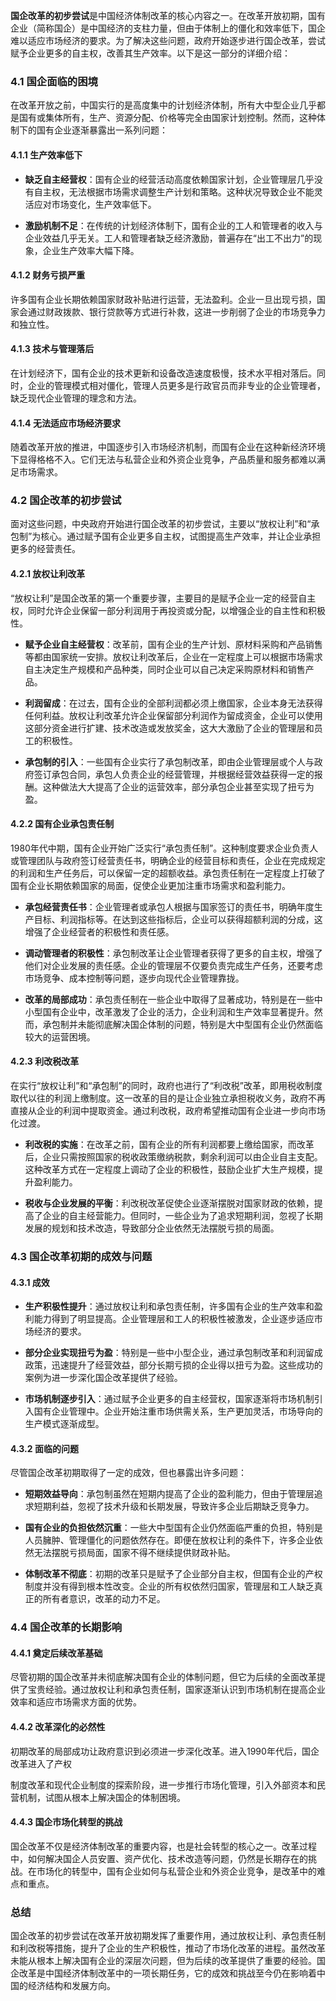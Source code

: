 **国企改革的初步尝试**是中国经济体制改革的核心内容之一。在改革开放初期，国有企业（简称国企）是中国经济的支柱力量，但由于体制上的僵化和效率低下，国企难以适应市场经济的要求。为了解决这些问题，政府开始逐步进行国企改革，尝试赋予企业更多的自主权，改善其生产效率。以下是这一部分的详细介绍：

### 4.1 国企面临的困境

在改革开放之前，中国实行的是高度集中的计划经济体制，所有大中型企业几乎都是国有或集体所有，生产、资源分配、价格等完全由国家计划控制。然而，这种体制下的国有企业逐渐暴露出一系列问题：

#### 4.1.1 生产效率低下
- **缺乏自主经营权**：国有企业的经营活动高度依赖国家计划，企业管理层几乎没有自主权，无法根据市场需求调整生产计划和策略。这种状况导致企业不能灵活应对市场变化，生产效率低下。
  
- **激励机制不足**：在传统的计划经济体制下，国有企业的工人和管理者的收入与企业效益几乎无关。工人和管理者缺乏经济激励，普遍存在“出工不出力”的现象，企业生产效率大幅下降。

#### 4.1.2 财务亏损严重
许多国有企业长期依赖国家财政补贴进行运营，无法盈利。企业一旦出现亏损，国家会通过财政拨款、银行贷款等方式进行补救，这进一步削弱了企业的市场竞争力和独立性。

#### 4.1.3 技术与管理落后
在计划经济下，国有企业的技术更新和设备改造速度极慢，技术水平相对落后。同时，企业的管理模式相对僵化，管理人员更多是行政官员而非专业的企业管理者，缺乏现代企业管理的理念和方法。

#### 4.1.4 无法适应市场经济要求
随着改革开放的推进，中国逐步引入市场经济机制，而国有企业在这种新经济环境下显得格格不入。它们无法与私营企业和外资企业竞争，产品质量和服务都难以满足市场需求。

### 4.2 国企改革的初步尝试

面对这些问题，中央政府开始进行国企改革的初步尝试，主要以“放权让利”和“承包制”为核心。通过赋予国有企业更多自主权，试图提高生产效率，并让企业承担更多的经营责任。

#### 4.2.1 放权让利改革
“放权让利”是国企改革的第一个重要步骤，主要目的是赋予企业一定的经营自主权，同时允许企业保留一部分利润用于再投资或分配，以增强企业的自主性和积极性。

- **赋予企业自主经营权**：改革前，国有企业的生产计划、原材料采购和产品销售等都由国家统一安排。放权让利改革后，企业在一定程度上可以根据市场需求自主决定生产规模和产品种类，同时企业可以自己决定采购原材料和销售产品。
  
- **利润留成**：在过去，国有企业的全部利润都必须上缴国家，企业本身无法获得任何利益。放权让利改革允许企业保留部分利润作为留成资金，企业可以使用这部分资金进行扩建、技术改造或发放奖金，这大大激励了企业的管理层和员工的积极性。

- **承包制的引入**：一些国有企业实行了承包制改革，即由企业管理层或个人与政府签订承包合同，承包人负责企业的经营管理，并根据经营效益获得一定的报酬。这种做法大大提高了企业的运营效率，部分承包企业甚至实现了扭亏为盈。

#### 4.2.2 国有企业承包责任制
1980年代中期，国有企业开始广泛实行“承包责任制”。这种制度要求企业负责人或管理团队与政府签订经营责任书，明确企业的经营目标和责任，企业在完成规定的利润和生产任务后，可以保留一定的超额收益。承包责任制在一定程度上打破了国有企业长期依赖国家的局面，促使企业更加注重市场需求和盈利能力。

- **承包经营责任书**：企业管理者或承包人根据与国家签订的责任书，明确年度生产目标、利润指标等。在达到这些指标后，企业可以获得超额利润的分成，这增强了企业经营者的积极性和责任感。

- **调动管理者的积极性**：承包制改革让企业管理者获得了更多的自主权，增强了他们对企业发展的责任感。企业的管理层不仅要负责完成生产任务，还要考虑市场竞争、成本控制等问题，逐步向现代企业管理靠拢。

- **改革的局部成功**：承包责任制在一些企业中取得了显著成功，特别是在一些中小型国有企业中，改革激发了企业的活力，企业利润和生产效率显著提升。然而，承包制并未能彻底解决国企体制的问题，特别是大中型国有企业仍然面临较大的运营困境。

#### 4.2.3 利改税改革
在实行“放权让利”和“承包制”的同时，政府也进行了“利改税”改革，即用税收制度取代以往的利润上缴制度。这一改革的目的是让企业独立承担税收义务，政府不再直接从企业的利润中提取资金。通过利改税，政府希望推动国有企业进一步向市场化过渡。

- **利改税的实施**：在改革之前，国有企业的所有利润都要上缴给国家，而改革后，企业只需按照国家的税收政策缴纳税款，剩余利润可以由企业自主支配。这种改革方式在一定程度上调动了企业的积极性，鼓励企业扩大生产规模，提升盈利能力。

- **税收与企业发展的平衡**：利改税改革促使企业逐渐摆脱对国家财政的依赖，提高了企业的自主经营能力。但同时，一些企业为了追求短期利润，忽视了长期发展的规划和技术改造，导致部分企业依然无法摆脱亏损的局面。

### 4.3 国企改革初期的成效与问题

#### 4.3.1 成效
- **生产积极性提升**：通过放权让利和承包责任制，许多国有企业的生产效率和盈利能力得到了明显提高。企业管理层和工人的积极性被激发，企业逐步适应市场经济的要求。

- **部分企业实现扭亏为盈**：特别是一些中小型企业，通过承包制改革和利润留成政策，迅速提升了经营效益，部分长期亏损的企业得以扭亏为盈。这些成功的案例为进一步深化国企改革提供了经验。

- **市场机制逐步引入**：通过赋予企业更多的自主经营权，国家逐渐将市场机制引入国有企业管理中。企业开始注重市场供需关系，生产更加灵活，市场导向的生产模式逐渐成型。

#### 4.3.2 面临的问题
尽管国企改革初期取得了一定的成效，但也暴露出许多问题：
- **短期效益导向**：承包制虽然在短期内提高了企业的盈利能力，但由于管理层追求短期利益，忽视了技术升级和长期发展，导致许多企业后期缺乏竞争力。
  
- **国有企业的负担依然沉重**：一些大中型国有企业仍然面临严重的负担，特别是人员臃肿、管理僵化的问题依然存在。即便在放权让利的条件下，许多企业依然无法摆脱亏损局面，国家不得不继续提供财政补贴。
  
- **体制改革不彻底**：初期的改革只是赋予了企业部分自主权，但国有企业的产权制度并没有得到根本性改变。企业的所有权依然归国家，管理层和工人缺乏真正的所有者意识，改革的动力不足。

### 4.4 国企改革的长期影响

#### 4.4.1 奠定后续改革基础
尽管初期的国企改革并未彻底解决国有企业的体制问题，但它为后续的全面改革提供了宝贵经验。通过放权让利和承包责任制，国家逐渐认识到市场机制在提高企业效率和适应市场需求方面的优势。

#### 4.4.2 改革深化的必然性
初期改革的局部成功让政府意识到必须进一步深化改革。进入1990年代后，国企改革进入了产权

制度改革和现代企业制度的探索阶段，进一步推行市场化管理，引入外部资本和民营机制，试图从根本上解决国企的体制困境。

#### 4.4.3 国企市场化转型的挑战
国企改革不仅是经济体制改革的重要内容，也是社会转型的核心之一。改革过程中，如何解决国企人员安置、资产优化、技术改造等问题，仍然是长期存在的挑战。在市场化的转型中，国有企业如何与私营企业和外资企业竞争，是改革中的难点和重点。

### 总结
国企改革的初步尝试在改革开放初期发挥了重要作用，通过放权让利、承包责任制和利改税等措施，提升了企业的生产积极性，推动了市场化改革的进程。虽然改革未能从根本上解决国有企业的深层次问题，但为后续的改革提供了重要的经验。国企改革是中国经济体制改革中的一项长期任务，它的成效和挑战至今仍在影响着中国的经济结构和发展方向。